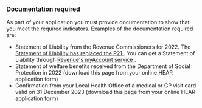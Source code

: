 ###  Documentation required

As part of your application you must provide documentation to show that you
meet the required indicators. Examples of the documentation required are:

  * Statement of Liability from the Revenue Commissioners for 2022. The [ Statement of Liability has replaced the P21 ](/en/money-and-tax/tax/income-tax/how-to-review-your-paye-tax/) . You can get a Statement of Liability through [ Revenue's myAccount service ](https://www.ros.ie/myaccount-web/sign_in.html?execution=e2s1) . 
  * Statement of welfare benefits received from the Department of Social Protection in 2022 (download this page from your online HEAR application form) 
  * Confirmation from your Local Health Office of a medical or GP visit card valid on 31 December 2023 (download this page from your online HEAR application form)   
